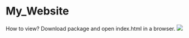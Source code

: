 # My_Website
 How to view? Download package and open index.html in a browser.
<img src="images/demo.png">